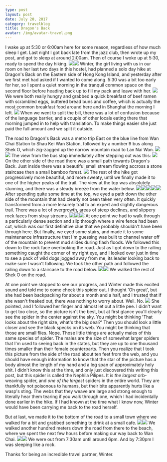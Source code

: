 ```yaml
---
type: post
layout: post
date: July 20, 2017
category: travelblog
title: Dragon's Back
avatar: /img/avatar-travel.png
---
```


I wake up at 5:30 or 6:00am here for some reason, regardless of how much sleep I get. Last night I got back late from the jazz club, then wrote up my post, and got to sleep at around 2:00am. Then of course I woke up at 5:30, ready to spend the day hiking. <img class='post-img' src='{{ "/img/travel/SE_Asia/Day3/IMG_20170720_061419.webp" }}'/><img class='post-img' src='{{ "/img/travel/SE_Asia/Day3/IMG_20170720_060907_186.webp" }}'/> Winter, the girl living with us in our room on her last two days in this hostel, had planned a solo day hike at Dragon's Back on the Eastern side of Hong Kong Island, and yesterday after we first met had asked if I wanted to come along. 5:30 was a bit too early for her, so I spent a quiet morning in the tranquil common space on the second floor before heading back up to fill my pack and leave with her. <img class='post-img' src='{{ "/img/travel/SE_Asia/Day3/IMG_20170720_065630.webp" }}'/> We were both really hungry and grabbed a quick breakfast of beef ramen with scrambled eggs, buttered bread buns and coffee, which is actually the most common breakfast food around here and in Shanghai the morning I left. <img class='post-img' src='{{ "/img/travel/SE_Asia/Day3/IMG_20170720_083033~2.webp" }}'/> When we went to split the bill, there was a lot of confusion because of the language barrier, and a couple of other locals eating there that morning jumped in to help with translation. To make things easier she just paid the full amount and we split it outside.

The road to Dragon's Back was a metro trip East on the blue line from Wan Chai Station to Shau Kei Wan Station, followed by a number 9 bus along Shek O, which zig-zagged up the narrow mountain road to Lan Nai Wan. <img class='post-img' src='{{ "/img/travel/SE_Asia/Day3/IMG_20170720_085735.webp" }}'/><img class='post-img' src='{{ "/img/travel/SE_Asia/Day3/IMG_20170720_090040~2.webp" }}'/> The view from the bus stop immediately after stepping out was this: <img class='post-img' src='{{ "/img/travel/SE_Asia/Day3/IMG_20170720_092001.webp" }}'/> On the other side of the road there was a small path towards Dragon's Back. Just inside there was a beautiful small stream flowing accross a stone staircase then a small bamboo forest. <img class='post-img' src='{{ "/img/travel/SE_Asia/Day3/IMG_20170720_092410.webp" }}'/> The rest of the hike got progressively more beautiful, and more sweaty, until we finally made it to one of the higher peaks of the trail. The view at the top was absolutely stunning, and there was a steady breeze from the water below. <img class='post-img' src='{{ "/img/travel/SE_Asia/Day3/IMG_20170720_100218~2.webp" }}'/><img class='post-img' src='{{ "/img/travel/SE_Asia/Day3/IMG_20170720_100839~2.webp" }}'/><img class='post-img' src='{{ "/img/travel/SE_Asia/Day3/IMG_20170720_101022~2.webp" }}'/><img class='post-img' src='{{ "/img/travel/SE_Asia/Day3/IMG_20170720_102026~2.webp" }}'/><img class='post-img' src='{{ "/img/travel/SE_Asia/Day3/IMG_20170720_102606~2.webp" }}'/> After spending quite some time at the top, we eyed a path down the other side of the mountain that had clearly not been taken very often. It quickly transformed from a more leisurely trail to an expert and slightly dangerous trail. There was a lot of overgrowth, areas of steep declines, and slippery rock faces from stray streams. <img class='post-img' src='{{ "/img/travel/SE_Asia/Day3/IMG_20170720_104218.webp" }}'/><img class='post-img' src='{{ "/img/travel/SE_Asia/Day3/IMG_20170720_104852.webp" }}'/><img class='post-img' src='{{ "/img/travel/SE_Asia/Day3/IMG_20170720_104858.webp" }}'/> At one point we had to walk through a particularly dense section and slip through where a wire fence had been cut, which was our first definitive clue that we probably shouldn't have been through here. But finally, we eyed some stairs, and made it to some maintenance infrastructure that I'm guessing was built to channel water off of the mountain to prevent mud slides during flash floods. We followed this down to the rock face overlooking the road. Just as I got down to the railing something caught the corner of my right eye, and I looked over just in time to see a pack of wild dogs jogged away from me, its leader looking back to make sure I wasn't following. We took the other path and followed the railing down to a staircase to the road below. <img class='post-img' src='{{ "/img/travel/SE_Asia/Day3/IMG_20170720_110413.webp" }}'/><img class='post-img' src='{{ "/img/travel/SE_Asia/Day3/IMG_20170720_111301~2.webp" }}'/> We walked the rest of Shek O on the road. 

At one point we stopped to see our progress, and Winter made this excited sound and told me to come check this spider out. I thought 'Oh great', but she had been backpacking for about a month and a half, and I trusted that if she wasn't freaked out, there was nothing to worry about. Well. No. <img class='post-img' src='{{ "/img/travel/SE_Asia/Day3/IMG_20170720_113613.webp" }}'/> She pointed, and I followed her finger and almost let out a little pee. I didn't want to get too close, so the picture isn't the best, but at first glance you'll clearly see the spider in the center against the sky. You might be thinking 'That looks about the right size, what's the big deal?' Then you should look a little closer and see the black specks on its web. You might be thinking that those are small flies. Nope. Those little things are actually males of this same species of spider. The males are the size of somewhat larger spiders that I'm used to seeing back in the states, but they are up to one thousand times smaller than their female counterparts. Then you realize that I took this picture from the side of the road about ten feet from the web, and you should have enough information to know that the star of the picture has a body almost the length of my hand and a leg span of approximately holy shit. I didn't know this at the time, and only just discovered this writing this post, but this spider is called the Nephila Pilipes. It is *the largest* orb-weaving spider, and *one of the largest* spiders in the entire world. They are thankfully not poisonous to humans, but their bite apparently hurts like a wasp's sting. The webs that they weave are large and strong enough to literally hear them tearing if you walk through one, which I had incidentally done earlier in the hike. If I had known at the time what I know now, Winter would have been carrying me back to the road herself.

But at last, we made it to the bottom of the road to a small town where we walked for a bit and grabbed something to drink at a small cafe. <img class='post-img' src='{{ "/img/travel/SE_Asia/Day3/IMG_20170720_114917~2.webp" }}'/><img class='post-img' src='{{ "/img/travel/SE_Asia/Day3/IMG_20170720_115547~2.webp" }}'/> We walked another hundred meters down the road from there to the beach, where we spent the next few hours before making our way back to Wan Chai. <img class='post-img' src='{{ "/img/travel/SE_Asia/Day3/IMG_20170720_125512~2.webp" }}'/><img class='post-img' src='{{ "/img/travel/SE_Asia/Day3/IMG_20170720_152545~2.webp" }}'/> We were out from 7:30am until around 6pm. And by 7:30pm I was sleeping like a rock. 

Thanks for being an incredible travel partner, Winter.
